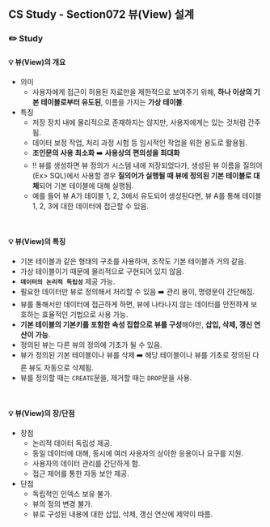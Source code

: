 ## CS Study - Section072 뷰(View) 설계
### ✏️ Study
#### 💡 뷰(View)의 개요
- 의미
  - 사용자에게 접근이 허용된 자료만을 제한적으로 보여주기 위해, **하나 이상의 기본 테이블로부터 유도된**, 이름을 가지는 **가상 테이블**.
- 특징
  - 저장 장치 내에 물리적으로 존재하지는 않지만, 사용자에게는 있는 것처럼 간주됨.
  - 데이터 보정 작업, 처리 과정 시험 등 임시적인 작업을 위한 용도로 활용됨.
  - **조인문의 사용 최소화** ➡️ **사용상의 편의성을 최대화**
  - ‼️ 뷰를 생성하면 뷰 정의가 시스템 내에 저장되었다가, 생성된 뷰 이름을 질의어(Ex> SQL)에서 사용할 경우 **질의어가 실행될 때 뷰에 정의된 기본 테이블로 대체**되어 기본 테이블에 대해 실행됨.
  - 예를 들어 뷰 A가 테이블 1, 2, 3에서 유도되어 생성된다면, 뷰 A를 통해 테이블 1, 2, 3에 대한 데이터에 접근할 수 있음.
<br>

#### 💡 뷰(View)의 특징
- 기본 테이블과 같은 형태의 구조를 사용하며, 조작도 기본 테이블과 거의 같음.
- 가상 테이블이기 때문에 물리적으로 구현되어 있지 않음.
- **`데이터의 논리적 독립성`** 제공 가능.
- 필요한 데이터만 뷰로 정의해서 처리할 수 있음 ➡️ 관리 용이, 명령문이 간단해짐.
- 뷰를 통해서만 데이터에 접근하게 하면, 뷰에 나타나지 않는 데이터를 안전하게 보호하는 효율적인 기법으로 사용 가능.
- **기본 테이블의 기본키를 포함한 속성 집합으로 뷰를 구성**해야만, **삽입, 삭제, 갱신 연산이 가능**.
- 정의된 뷰는 다른 뷰의 정의에 기초가 될 수 있음.
- 뷰가 정의된 기본 테이블이나 뷰를 삭제 ➡️ 해당 테이블이나 뷰를 기초로 정의된 다른 뷰도 자동으로 삭제됨.
- 뷰를 정의할 때는 `CREATE`문을, 제거할 때는 `DROP`문을 사용.
<br>

#### 💡 뷰(View)의 장/단점
- 장점
  - 논리적 데이터 독립성 제공.
  - 동일 데이터에 대해, 동시에 여러 사용자의 상이한 응용이나 요구를 지원.
  - 사용자의 데이터 관리를 간단하게 함.
  - 접근 제어를 통한 자동 보안 제공.
- 단점
  - 독립적인 인덱스 보유 불가.
  - 뷰의 정의 변경 불가.
  - 뷰로 구성된 내용에 대한 삽입, 삭제, 갱신 연산에 제약이 따름.
